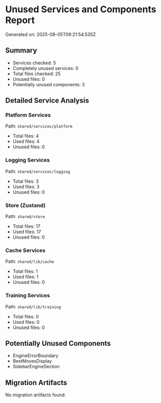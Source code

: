 # Unused Services and Components Report

Generated on: 2025-08-05T09:21:54.535Z

## Summary

- Services checked: 5
- Completely unused services: 0
- Total files checked: 25
- Unused files: 0
- Potentially unused components: 3

## Detailed Service Analysis

### Platform Services

Path: `shared/services/platform`

- Total files: 4
- Used files: 4
- Unused files: 0

### Logging Services

Path: `shared/services/logging`

- Total files: 3
- Used files: 3
- Unused files: 0

### Store (Zustand)

Path: `shared/store`

- Total files: 17
- Used files: 17
- Unused files: 0

### Cache Services

Path: `shared/lib/cache`

- Total files: 1
- Used files: 1
- Unused files: 0

### Training Services

Path: `shared/lib/training`

- Total files: 0
- Used files: 0
- Unused files: 0

## Potentially Unused Components

- EngineErrorBoundary
- BestMovesDisplay
- SidebarEngineSection

## Migration Artifacts

No migration artifacts found.
